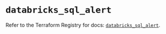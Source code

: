# `databricks_sql_alert`

Refer to the Terraform Registry for docs: [`databricks_sql_alert`](https://registry.terraform.io/providers/databricks/databricks/1.64.0/docs/resources/sql_alert).
